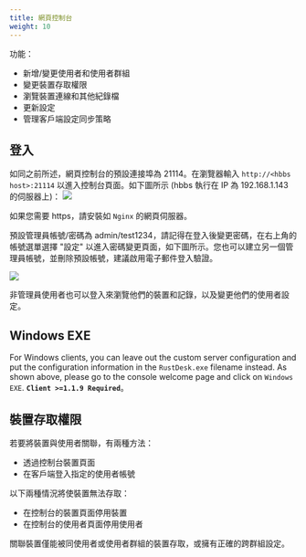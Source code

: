 ```yaml
---
title: 網頁控制台
weight: 10
---
```


功能：

- 新增/變更使用者和使用者群組
- 變更裝置存取權限
- 瀏覽裝置連線和其他紀錄檔
- 更新設定
- 管理客戶端設定同步策略

## 登入

如同之前所述，網頁控制台的預設連接埠為 21114。在瀏覽器輸入 `http://<hbbs host>:21114` 以進入控制台頁面。如下圖所示 (hbbs 執行在 IP 為 192.168.1.143 的伺服器上)：
![](/docs/en/self-host/pro/console/images/console-login.png)

如果您需要 https，請安裝如 `Nginx` 的網頁伺服器。

預設管理員帳號/密碼為 admin/test1234，請記得在登入後變更密碼，在右上角的帳號選單選擇 "設定" 以進入密碼變更頁面，如下圖所示。您也可以建立另一個管理員帳號，並刪除預設帳號，建議啟用電子郵件登入驗證。

<a name=console-home></a>
![](/docs/en/self-host/pro/console/images/console-home.png?v2)

非管理員使用者也可以登入來瀏覽他們的裝置和記錄，以及變更他們的使用者設定。

## Windows EXE

For Windows clients, you can leave out the custom server configuration and put the configuration information in the `RustDesk.exe` filename instead. As shown above, please go to the console welcome page and click on `Windows EXE`. **`Client >=1.1.9 Required`**。

## 裝置存取權限

若要將裝置與使用者關聯，有兩種方法：

- 透過控制台裝置頁面
- 在客戶端登入指定的使用者帳號

以下兩種情況將使裝置無法存取：
- 在控制台的裝置頁面停用裝置
- 在控制台的使用者頁面停用使用者

關聯裝置僅能被同使用者或使用者群組的裝置存取，或擁有正確的跨群組設定。
